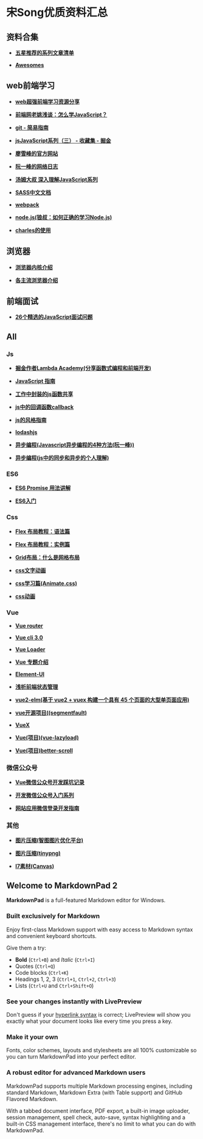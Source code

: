 # 宋Song优质资料汇总 #

## 资料合集 ##

- [**五星推荐的系列文章清单**](https://juejin.im/post/5c1f01fef265da61587723f4)

- [**Awesomes**](https://www.awesomes.cn/)


## web前端学习 ##

- [**web超强前端学习资源分享**](https://juejin.im/post/5a0c1956f265da430a501f51)

- [**前端网老姚浅谈：怎么学JavaScript？**](https://zhuanlan.zhihu.com/p/23265155)

- [**git - 简易指南**](http://www.bootcss.com/p/git-guide/)

- [**jsJavaScript系列（三） - 收藏集 - 掘金**](https://www.jianshu.com/p/783e33dfb53c)

- [**廖雪峰的官方网站**](https://www.liaoxuefeng.com/wiki/001434446689867b27157e896e74d51a89c25cc8b43bdb3000/0014344991049250a2c80ec84cb4861bbd1d9b2c0c2850e000)

- [**阮一峰的网络日志**](http://www.ruanyifeng.com/blog/javascript/)

- [**汤姆大叔 深入理解JavaScript系列**](https://www.cnblogs.com/TomXu/archive/2011/12/15/2288411.html)

- [**SASS中文文档**](http://sass.bootcss.com/)

- [**webpack**](https://webpack.docschina.org/)

- [**node.js(狼叔：如何正确的学习Node.js)**](https://cnodejs.org/topic/5ab3166be7b166bb7b9eccf7)

- [**charles的使用**](https://www.jianshu.com/p/fb2bdde5b498)


## 浏览器 ##

- [**浏览器内核介绍**](https://www.cnblogs.com/zichi/p/5116764.html)

- [**各主流浏览器介绍**](http://www.cnblogs.com/vajoy/p/3735553.html)

## 前端面试 ##

- [**26个精选的JavaScript面试问题**](https://juejin.im/post/5bd95d22e51d45685f442f73)

## All ##

### Js ###

- [**掘金作者Lambda Academy(分享函数式编程和前端开发)**](https://lambda.academy/)

- [**JavaScript 指南**](https://developer.mozilla.org/zh-CN/docs/Web/JavaScript/Guide)

- [**工作中封装的js函数共享**](https://www.jianshu.com/p/b9b112cef3d9)

- [**js中的回调函数callback**](https://www.jianshu.com/p/6bc353e5f7a3)

- [**js的风格指南**](https://www.awesomes.cn/repo/airbnb/javascript)

- [**lodashjs**](https://www.lodashjs.com/docs/4.17.5.html#findLastIndex)

- [**异步编程(Javascript异步编程的4种方法(阮一峰))**](http://www.ruanyifeng.com/blog/2012/12/asynchronous%EF%BC%BFjavascript.html)

- [**异步编程(js中的同步和异步的个人理解)**](https://blog.csdn.net/qq_22855325/article/details/72958345)
   
### ES6 ###

- [**ES6 Promise 用法讲解**](https://www.cnblogs.com/whybxy/p/7645578.html)

- [**ES6入门**](http://es6.ruanyifeng.com/#docs/promise)

### Css ###

- [**Flex 布局教程：语法篇**](http://www.ruanyifeng.com/blog/2015/07/flex-grammar.html?utm_source=tuicool)

- [**Flex 布局教程：实例篇**](http://www.ruanyifeng.com/blog/2015/07/flex-examples.html)

- [**Grid布局：什么是网格布局**](https://www.w3cplus.com/css3/what-is-css-grid-layout.html)

- [**css文字动画**](https://github.com/qgh810/animate-text)

- [**css学习篇(Animate.css)**](http://www.jq22.com/yanshi819)

- [**css动画**](https://www.html5tricks.com/tag/css3%E5%8A%A8%E7%94%BB/)

### Vue ###

- [**Vue router**](https://router.vuejs.org/zh/guide/essentials/nested-routes.html)

- [**Vue cli 3.0**](https://cli.vuejs.org/zh/guide/webpack.html#%E7%AE%80%E5%8D%95%E7%9A%84%E9%85%8D%E7%BD%AE%E6%96%B9%E5%BC%8F)

- [**Vue Loader**](https://vue-loader.vuejs.org/zh/)

- [**Vue 专题介绍**](https://www.awesomes.cn/subject/vue#%E5%BA%94%E7%94%A8-%E6%A1%86%E6%9E%B6)

- [**Element-Ul**](http://element-cn.eleme.io/#/zh-CN/component/installation)

- [**浅析前端状态管理**](https://juejin.im/post/5bd3262af265da0aa665085b)

- [**vue2-elm(基于 vue2 + vuex 构建一个具有 45 个页面的大型单页面应用)**](https://www.awesomes.cn/repo/bailicangdu/vue2-elm)

- [**vue开源项目((segmentfault)**](https://segmentfault.com/p/1210000008583242/read?from=timeline#UI%E7%BB%84%E4%BB%B6)

- [**VueX**](https://vuex.vuejs.org/zh/guide/)

- [**Vue(项目)(vue-lazyload)**](https://www.npmjs.com/package/vue-lazyload)

- [**Vue(项目)better-scroll**](https://github.com/ustbhuangyi/better-scroll/blob/master/README_zh-CN.md)

### 微信公众号 ###

- [**Vue微信公众号开发踩坑记录**](https://segmentfault.com/a/1190000010753247)

- [**开发微信公众号入门系列**](https://www.jianshu.com/p/5ae97f0bd31e?utm_campaign=haruki&utm_content=note&utm_medium=reader_share&utm_source=weixin)

- [**网站应用微信登录开发指南**](https://open.weixin.qq.com/cgi-bin/showdocument?action=dir_list&t=resource/res_list&verify=1&id=open1419316505&token=&lang=zh_CN)

### 其他 ###

- [**图片压缩(智图图片优化平台)**](https://zhitu.isux.us/)

- [**图片压缩(tinypng)**](https://tinypng.com/)

- [**I7素材(Canvas)**](https://tinypng.com/)


## Welcome to MarkdownPad 2 ##

**MarkdownPad** is a full-featured Markdown editor for Windows.

### Built exclusively for Markdown ###

Enjoy first-class Markdown support with easy access to  Markdown syntax and convenient keyboard shortcuts.

Give them a try:

- **Bold** (`Ctrl+B`) and *Italic* (`Ctrl+I`)
- Quotes (`Ctrl+Q`)
- Code blocks (`Ctrl+K`)
- Headings 1, 2, 3 (`Ctrl+1`, `Ctrl+2`, `Ctrl+3`)
- Lists (`Ctrl+U` and `Ctrl+Shift+O`)

### See your changes instantly with LivePreview ###

Don't guess if your [hyperlink syntax](http://markdownpad.com) is correct; LivePreview will show you exactly what your document looks like every time you press a key.

### Make it your own ###

Fonts, color schemes, layouts and stylesheets are all 100% customizable so you can turn MarkdownPad into your perfect editor.

### A robust editor for advanced Markdown users ###

MarkdownPad supports multiple Markdown processing engines, including standard Markdown, Markdown Extra (with Table support) and GitHub Flavored Markdown.

With a tabbed document interface, PDF export, a built-in image uploader, session management, spell check, auto-save, syntax highlighting and a built-in CSS management interface, there's no limit to what you can do with MarkdownPad.
